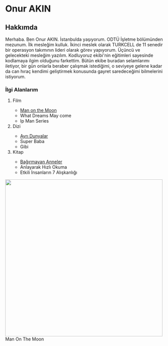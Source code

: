 <h1>Onur AKIN</h1>
<!-- Yukarıya ismimi ve soyismimi yazdım -->

<h2>Hakkımda</h2>
<!-- Yukarıda hakkımda başlığı yer almakta -->

<p>Merhaba. Ben Onur AKIN. İstanbulda yaşıyorum. ODTÜ İşletme bölümünden mezunum. İlk mesleğim kulluk. 
    İkinci meslek olarak TURKCELL de 11 senedir bir operasyon takımının lideri olarak görev yapıyorum.
    Üçüncü ve gelecekteki mesleğim yazılım.
    Kodluyoruz ekibi'nin eğitimleri sayesinde kodlamaya ilgim olduğunu farkettim.
    Bütün ekibe buradan selamlarımı iletiyor,
    bir gün onlarla beraber çalışmak istediğimi, o seviyeye gelene kadar da can hıraç kendimi geliştirmek konusunda gayret saredeceğimi
    bilmelerini istiyorum.
  </p>
<!-- Yukarıda kısaca kendimden bahsettim ve Kodluyoruz ekibine teşekkür ettim -->

<h3>İlgi Alanlarım</h3>
<!-- Yukarıda İlgi Alanlarım başlığı yer almakta -->

<ol>
  <li>Film</li>
    <ul>
      <li><a href="https://www.imdb.com/title/tt0125664/?ref_=nv_sr_srsg_0" target="_blank" > Man on the Moon</a></li>
      <li>What Dreams May come</li>
      <li>Ip Man Series</li>
    </ul>
  <li>Dizi</li>
  <ul>
    <li><a href="https://www.imdb.com/title/tt0125664/?ref_=nv_sr_srsg_0" target="_blank" > Ayrı Dunyalar</a></li>
    <li>Super Baba</li>
    <li>Gibi</li>
  </ul>
  <li>Kitap</li>
  <ul>
    <li><a href="https://www.goodreads.com/book/show/37783967-ba-rmayan-anneler?from_search=true&from_srp=true&qid=8zq93HwIym&rank=1" target="_blank" > Bağırmayan Anneler</a></li>
    <li>Anlayarak Hızlı Okuma</li>
    <li>Etkili İnsanların 7 Alışkanlığı</li>
  </ul>
</ol>

<p>
  <img width="500" src="https://images.mubicdn.net/images/film/9925/cache-57565-1621360456/image-w1280.jpg" alt="">
  <br>
   Man On The Moon
</p>
